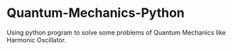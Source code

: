 # Quantum-Mechanics-Python
Using python program to solve some problems of Quantum Mechanics like Harmonic Oscillator.
